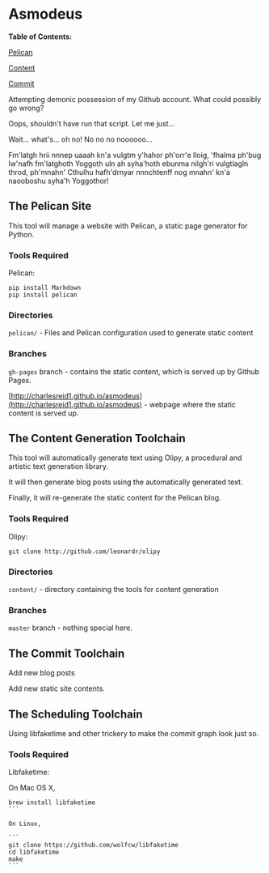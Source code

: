 # Asmodeus

**Table of Contents:**

[Pelican](#pelican)

[Content](#content)

[Commit](#commit)

Attempting demonic possession of my Github account. What could possibly go wrong?

Oops, shouldn't have run that script. Let me just...

Wait... what's... oh no! No no no noooooo...

Fm'latgh hrii nnnep uaaah kn'a vulgtm y'hahor ph'orr'e lloig, 
'fhalma ph'bug lw'nafh fm'latghoth Yoggoth uln ah syha'hoth 
ebunma nilgh'ri vulgtlagln throd, ph'mnahn' Cthulhu hafh'drnyar 
nnnchtenff nog mnahn' kn'a naooboshu syha'h Yoggothor! 



<a name="pelican"></a>
## The Pelican Site

This tool will manage a website with Pelican, a static page generator for Python.

### Tools Required

Pelican:

```
pip install Markdown
pip install pelican
```

### Directories

`pelican/` - Files and Pelican configuration used to generate static content 

### Branches

`gh-pages` branch - contains the static content, which is served up by Github Pages.

[http://charlesreid1.github.io/asmodeus](http://charlesreid1.github.io/asmodeus) - webpage where the static content is served up.



<a name="content"></a>
## The Content Generation Toolchain

This tool will automatically generate text using Olipy, a procedural and artistic text generation library.

It will then generate blog posts using the automatically generated text.

Finally, it will re-generate the static content for the Pelican blog.

### Tools Required

Olipy:

```
git clone http://github.com/leonardr/olipy
```

### Directories

`content/` - directory containing the tools for content generation

### Branches

`master` branch - nothing special here.



<a name="commit"></a>
## The Commit Toolchain

Add new blog posts

Add new static site contents.



<a name="scheduling"></a>
## The Scheduling Toolchain

Using libfaketime and other trickery to make the commit graph look just so.

### Tools Required

Libfaketime:

On Mac OS X,

````
brew install libfaketime
```

On Linux,

```
git clone https://github.com/wolfcw/libfaketime
cd libfaketime
make
```

